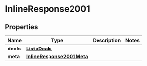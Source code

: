 

# InlineResponse2001


## Properties

| Name | Type | Description | Notes |
|------------ | ------------- | ------------- | -------------|
|**deals** | [**List&lt;Deal&gt;**](Deal.md) |  |  |
|**meta** | [**InlineResponse2001Meta**](InlineResponse2001Meta.md) |  |  |




